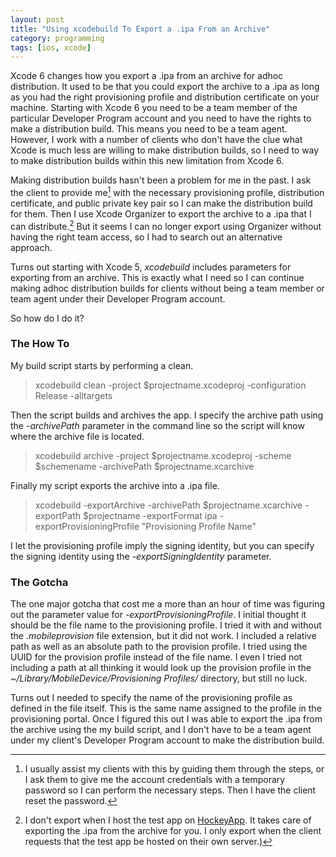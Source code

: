 ```yaml
---
layout: post
title: "Using xcodebuild To Export a .ipa From an Archive"
category: programming
tags: [ios, xcode]
---
```

Xcode 6 changes how you export a .ipa from an archive for adhoc distribution. It used to be that you could export the archive to a .ipa as long as you had the right provisioning profile and distribution certificate on your machine. Starting with Xcode 6 you need to be a team member of the particular Developer Program account and you need to have the rights to make a distribution build. This means you need to be a team agent. However, I work with a number of clients who don't have the clue what Xcode is much less are willing to make distribution builds, so I need to way to make distribution builds within this new limitation from Xcode 6.

Making distribution builds hasn't been a problem for me in the past. I ask the client to provide me[^ask] with the necessary provisioning profile, distribution certificate, and public private key pair so I can make the distribution build for them. Then I use Xcode Organizer to export the archive to a .ipa that I can distribute.[^host] But it seems I can no longer export using Organizer without having the right team access, so I had to search out an alternative approach.

Turns out starting with Xcode 5, *xcodebuild* includes parameters for exporting from an archive. This is exactly what I need so I can continue making adhoc distribution builds for clients without being a team member or team agent under their Developer Program account.

So how do I do it?

### The How To

My build script starts by performing a clean.

> xcodebuild clean -project $projectname.xcodeproj -configuration Release -alltargets

Then the script builds and archives the app. I specify the archive path using the *-archivePath* parameter in the command line so the script will know where the archive file is located.

> xcodebuild archive -project $projectname.xcodeproj -scheme $schemename -archivePath $projectname.xcarchive

Finally my script exports the archive into a .ipa file.

> xcodebuild -exportArchive -archivePath $projectname.xcarchive -exportPath $projectname -exportFormat ipa -exportProvisioningProfile "Provisioning Profile Name"

I let the provisioning profile imply the signing identity, but you can specify the signing identity using the *-exportSigningIdentity* parameter.

### The Gotcha

The one major gotcha that cost me a more than an hour of time was figuring out the parameter value for *-exportProvisioningProfile*. I initial thought it should be the file name to the provisioning profile. I tried it with and without the *.mobileprovision* file extension, but it did not work. I included a relative path as well as an absolute path to the provision profile. I tried using the UUID for the provision profile instead of the file name. I even I tried not including a path at all thinking it would look up the provision profile in the *~/Library/MobileDevice/Provisioning Profiles/* directory, but still no luck.

Turns out I needed to specify the name of the provisioning profile as defined in the file itself. This is the same name assigned to the profile in the provisioning portal. Once I figured this out I was able to export the .ipa from the archive using the my build script, and I don't have to be a team agent under my client's Developer Program account to make the distribution build.

[^ask]: I usually assist my clients with this by guiding them through the steps, or I ask them to give me the account credentials with a temporary password so I can perform the necessary steps. Then I have the client reset the password.

[^host]: I don't export when I host the test app on [HockeyApp][hockey]. It takes care of exporting the .ipa from the archive for you. I only export when the client requests that the test app be hosted on their own server.)

[hockey]: http://hockeyapp.net/
